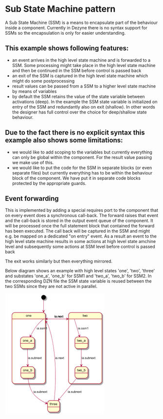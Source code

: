 # Sub State Machine pattern

A Sub State Machine (SSM) is a means to encapsulate part of the behaviour inside a component.
Currently in Dezyne there is no syntax support for SSMs so the encapsulation is only for easier understanding.

## This example shows following features:
* an event arrives in the high level state machine and is forwarded to a SSM. 
Some processing might take place in the high level state machine and then be continued in the SSM before control is passed back
* an exit of the SSM is captured in the high level state machine which might do some postprocessing
* result values can be passed from a SSM to a higher level state machine by means of variables
* by default the SSM retains the value of the state variable between activations (deep). In the example the SSM state variable is initialized
on entry of the SSM and redundantly also on exit (shallow).
In other words the designer has full control over the choice for deep/shallow state behaviour.

## Due to the fact there is no explicit syntax this example also shows some limitations:
* we would like to add scoping to the variables but currently everything can only be global within the component.
For the result value passing we make use of this.
* we would like to put the code for the SSM in separate blocks (or even separate files) but currently everything has to be
within the behaviour block of the component. We have put it in separate code blocks protected by the appropriate guards.

## Event forwarding

This is implemented by adding a special requires port to the component that on every event does a synchronous call-back.
The forward raises that event and the call-back is stored in the output event queue of the component.
It will be processed once the full statement block that contained the forward has been executed.
The call back will be captured in the SSM and might e.g. be mapped on a dedicated "on entry" event.
As a result an event to the high level state machine results in some actions at high level state amchine level and
subsequently some actions at SSM level before control is passed back

The exit works similarly but then everything mirrored.

Below diagram shows an example with high level states 'one', 'two', 'three' and substates 'one_a', 'one_b' for SSM1 and 'two_a', 'two_b' for SSM2.
In the corresponding DZN file the SSM state variable is reused between the two SSMs since they are not active in parallel.

![](images/ssm.png)

